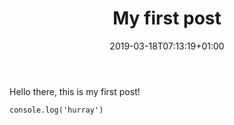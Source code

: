 ﻿---
title: "My first post"
date: 2019-03-18T07:13:19+01:00
draft: false
tags: ["About us"]
categories: ["Traning"]
---

Hello there, this is my first post!

```
console.log('hurray')
```